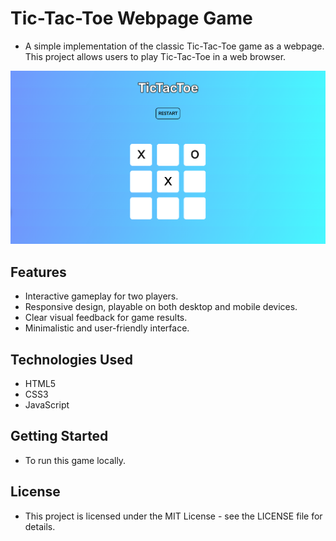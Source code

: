 # Tic-Tac-Toe Webpage Game

- A simple implementation of the classic Tic-Tac-Toe game as a webpage. This project allows users to play Tic-Tac-Toe in a web browser.

![Screenshot 1](/ScreenshotTicTacToe.png)

## Features

- Interactive gameplay for two players.
- Responsive design, playable on both desktop and mobile devices.
- Clear visual feedback for game results.
- Minimalistic and user-friendly interface.

## Technologies Used

- HTML5
- CSS3
- JavaScript

## Getting Started

- To run this game locally.

## License

- This project is licensed under the MIT License - see the LICENSE file for details.
